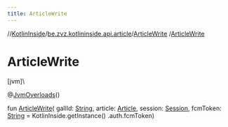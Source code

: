 ```yaml
---
title: ArticleWrite
---
```

//[KotlinInside](../../../index.html)/[be.zvz.kotlininside.api.article](../index.html)/[ArticleWrite](index.html)
/[ArticleWrite](-article-write.html)

# ArticleWrite

[jvm]\

@[JvmOverloads](https://kotlinlang.org/api/latest/jvm/stdlib/kotlin.jvm/-jvm-overloads/index.html)()

fun [ArticleWrite](-article-write.html)(
gallId: [String](https://kotlinlang.org/api/latest/jvm/stdlib/kotlin/-string/index.html),
article: [Article](../../be.zvz.kotlininside.api.type/-article/index.html),
session: [Session](../../be.zvz.kotlininside.session/-session/index.html),
fcmToken: [String](https://kotlinlang.org/api/latest/jvm/stdlib/kotlin/-string/index.html) = KotlinInside.getInstance()
.auth.fcmToken)




